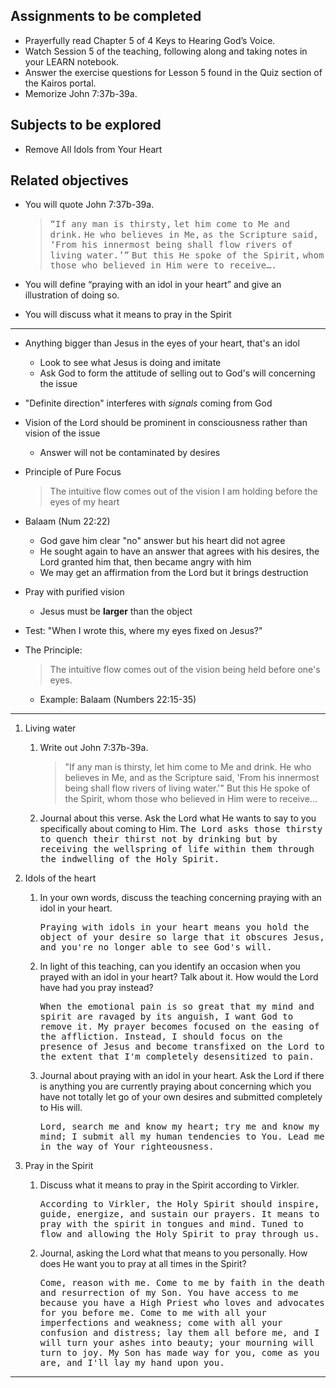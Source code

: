 ---
---

## Assignments to be completed

- Prayerfully read Chapter 5 of 4 Keys to Hearing God’s Voice.
- Watch Session 5 of the teaching, following along and taking notes in your LEARN notebook.
- Answer the exercise questions for Lesson 5 found in the Quiz section of the Kairos portal.
- Memorize John 7:37b-39a.

## Subjects to be explored

- Remove All Idols from Your Heart

## Related objectives

- You will quote John 7:37b-39a.
  > <samp>“If any man is thirsty,</samp>
  > <samp>let him come to Me and drink.</samp>
  > <samp>He who believes in Me,</samp>
  > <samp>as the Scripture said,</samp>
  > <samp>‘From his innermost being shall flow rivers of living water.’”</samp>
  > <samp>But this He spoke of the Spirit,</samp>
  > <samp>whom those who believed in Him were to receive….</samp>

- You will define “praying with an idol in your heart” and give an illustration of doing so.
- You will discuss what it means to pray in the Spirit

<hr class='section' />

- Anything bigger than Jesus in the eyes of your heart, that's an idol
  - Look to see what Jesus is doing and imitate
  - Ask God to form the attitude of selling out to God's will concerning the issue

- "Definite direction" interferes with _signals_ coming from God
- Vision of the Lord should be prominent in consciousness rather than vision of the issue
  - Answer will not be contaminated by desires

- Principle of Pure Focus
  > The intuitive flow comes out of the vision I am holding before the eyes of my heart

- Balaam (Num 22:22)
  - God gave him clear "no" answer but his heart did not agree
  - He sought again to have an answer that agrees with his desires, the Lord granted him that, then became angry with him
  - We may get an affirmation from the Lord but it brings destruction

- Pray with purified vision
  - Jesus must be __larger__ than the object

- Test: "When I wrote this, where my eyes fixed on Jesus?"

- The Principle:
  > The intuitive flow comes out of the vision being held before one's eyes.

  - Example: Balaam (Numbers 22:15-35)

<hr class='section' />

1. Living water

   1. Write out John 7:37b-39a.
      > "If any man is thirsty, let him come to Me and drink. He who believes in Me, and as the Scripture said, 'From his innermost being shall flow rivers of living water.'" But this He spoke of the Spirit, whom those who believed in Him were to receive...

   2. Journal about this verse. Ask the Lord what He wants to say to you specifically about coming to Him.
      <samp>The Lord asks those thirsty to quench their thirst not by drinking but by receiving the wellspring of life within them through the indwelling of the Holy Spirit.</samp>

2. Idols of the heart

   1. In your own words, discuss the teaching concerning praying with an idol in your heart.

      <samp>Praying with idols in your heart means you hold the object of your desire so large that it obscures Jesus, and you're no longer able to see God's will.</samp>


   2. In light of this teaching, can you identify an occasion when you prayed with an idol in your heart? Talk about it. How would the Lord have had you pray instead?

      <samp>When the emotional pain is so great that my mind and spirit are ravaged by its anguish, I want God to remove it. My prayer becomes focused on the easing of the affliction. Instead, I should focus on the presence of Jesus and become transfixed on the Lord to the extent that I'm completely desensitized to pain.</samp>

   3. Journal about praying with an idol in your heart. Ask the Lord if there is anything you are currently praying about concerning which you have not totally let go of your own desires and submitted completely to His will.

      <samp>Lord, search me and know my heart; try me and know my mind; I submit all my human tendencies to You. Lead me in the way of Your righteousness.</samp>


3. Pray in the Spirit

   1. Discuss what it means to pray in the Spirit according to Virkler.

      <samp>According to Virkler, the Holy Spirit should inspire, guide, energize, and sustain our prayers. It means to pray with the spirit in tongues and mind. Tuned to flow and allowing the Holy Spirit to pray through us.</samp>

   2. Journal, asking the Lord what that means to you personally. How does He want you to pray at all times in the Spirit?

      <samp>Come, reason with me. Come to me by faith in the death and resurrection of my Son. You have access to me because you have a High Priest who loves and advocates for you before me. Come to me with all your imperfections and weakness; come with all your confusion and distress; lay them all before me, and I will turn your ashes into beauty; your mourning will turn to joy. My Son has made way for you, come as you are, and I'll lay my hand upon you.</samp>

<hr class='logo' />